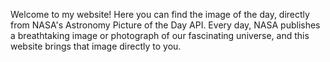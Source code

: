 Welcome to my website! Here you can find the image of the day, directly from NASA's  Astronomy Picture of the Day API. Every day, NASA publishes a breathtaking image or photograph of our fascinating universe, and this website brings that image directly to you.
